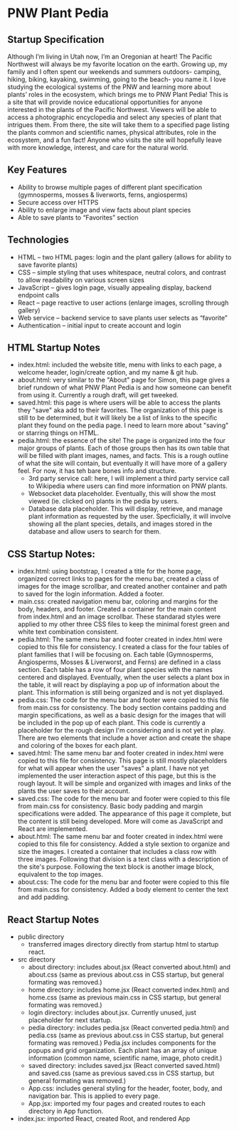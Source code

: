 # PNW Plant Pedia
## Startup Specification

Although I’m living in Utah now, I’m an Oregonian at heart! The Pacific Northwest will always be my favorite location on the earth. Growing up, my family and I often spent our weekends and summers outdoors- camping, hiking, biking, kayaking, swimming, going to the beach- you name it. I love studying the ecological systems of the PNW and learning more about plants’ roles in the ecosystem, which brings me to PNW Plant Pedia! This is a site that will provide novice educational opportunities for anyone interested in the plants of the Pacific Northwest. Viewers will be able to access a photographic encyclopedia and select any species of plant that intrigues them. From there, the site will take them to a specified page listing the plants common and scientific names, physical attributes, role in the ecosystem, and a fun fact! Anyone who visits the site will hopefully leave with more knowledge, interest, and care for the natural world.  

## Key Features 
+ Ability to browse multiple pages of different plant specification (gymnosperms, mosses & liverworts, ferns, angiosperms) 
+ Secure access over HTTPS 
+ Ability to enlarge image and view facts about plant species 
+ Able to save plants to “Favorites” section 

## Technologies
+ HTML – two HTML pages: login and the plant gallery (allows for ability to save favorite plants) 
+ CSS – simple styling that uses whitespace, neutral colors, and contrast to allow readability on various screen sizes 
+ JavaScript – gives login page, visually appealing display, backend endpoint calls 
+ React – page reactive to user actions (enlarge images, scrolling through gallery) 
+ Web service – backend service to save plants user selects as “favorite” 
+ Authentication – initial input to create account and login

## HTML Startup Notes
+ index.html: included the website title, menu with links to each page, a welcome header, login/create option, and my name & git hub.
+ about.html: very similar to the "About" page for Simon, this page gives a brief rundown of what PNW Plant Pedia is and how someone can benefit from using it. Currently a rough draft, will get tweeked.
+ saved.html: this page is where users will be able to access the plants they "save" aka add to their favorites. The organization of this page is still to be determined, but it will likely be a list of links to the specific plant they found on the pedia page. I need to learn more about "saving" or starring things on HTML.
+ pedia.html: the essence of the site! The page is organized into the four major groups of plants. Each of those groups then has its own table that will be filled with plant images, names, and facts. This is a rough outline of what the site will contain, but eventually it will have more of a gallery feel. For now, it has teh bare bones info and structure.
    + 3rd party service call: here, I will implement a third party service call to Wikipedia where users can find more information on PNW plants.
    + Websocket data placeholder. Eventually, this will show the most viewed (ie. clicked on) plants in the pedia by users.
    + Database data placeholder. This will display, retrieve, and manage plant information as requested by the user. Specficially, it will involve showing all the plant species, details, and images stored in the database and allow users to search for them. 

## CSS Startup Notes:
+ index.html: using bootstrap, I created a title for the home page, organized correct links to pages for the menu bar, created a class of images for the image scrollbar, and created another container and path to saved for the login information. Added a footer.
+ main.css: created navigation menu bar, coloring and margins for the body, headers, and footer. Created a container for the main content from index.html and an image scrollbar. These standarad styles were applied to my other three CSS files to keep the minimal forest green and white text combination consistent.
+ pedia.html: The same menu bar and footer created in index.html were copied to this file for consistency. I created a class for the four tables of plant families that I will be focusing on. Each table (Gymnosperms, Angiosperms, Mosses & Liverworst, and Ferns) are defined in a class section. Each table has a row of four plant species with the names centered and displayed. Eventually, when the user selects a plant box in the table, it will react by displaying a pop up of information about the plant. This information is still being organized and is not yet displayed.
+ pedia.css: The code for the menu bar and footer were copied to this file from main.css for consistency. The body section contains padding and margin specifications, as well as a basic design for the images that will be included in the pop up of each plant. This code is currently a placeholder for the rough design I'm considering and is not yet in play. There are two elements that include a hover action and create the shape and coloring of the boxes for each plant. 
+ saved.html: The same menu bar and footer created in index.html were copied to this file for consistency. This page is still mostly placeholders for what will appear when the user "saves" a plant. I have not yet implemented the user interaction aspect of this page, but this is the rough layout. It will be simple and organized with images and links of the plants the user saves to their account.
+ saved.css: The code for the menu bar and footer were copied to this file from main.css for consistency. Basic body padding and margin specifications were added. The appearance of this page it complete, but the content is still being developed. More will come as JavaScript and React are implemented.
+ about.html: The same menu bar and footer created in index.html were copied to this file for consistency. Added a style sextion to organize and size the images. I created a container that includes a class row with three images. Following that division is a text class with a description of the site's purpose. Following the text block is another image block, equivalent to the top images. 
+ about.css: The code for the menu bar and footer were copied to this file from main.css for consistency. Added a body element to center the text and add padding. 

## React Startup Notes
+ public directory
    + transferred images directory directly from startup html to startup react.
+ src directory
    + about directory: includes about.jsx (React converted about.html) and about.css (same as previous about.css in CSS startup, but general formating was removed.)
    + home directory: includes home.jsx (React converted index.html) and home.css (same as previous main.css in CSS startup, but general formating was removed.)
    + login directory: includes about.jsx. Currently unused, just placeholder for next startup.
    + pedia directory: includes pedia.jsx (React converted pedia.html) and pedia.css (same as previous about.css in CSS startup, but general formating was removed.) Pedia.jsx includes components for the popups and grid organization. Each plant has an array of unique information (common name, scientific name, image, photo credit.)
    + saved directory: includes saved.jsx (React converted saved.html) and saved.css (same as previous saved.css in CSS startup, but general formating was removed.)
    + App.css: includes general styling for the header, footer, body, and navigation bar. This is applied to every page.
    + App.jsx: imported my four pages and created routes to each directory in App function.
+ index.jsx: imported React, created Root, and rendered App
